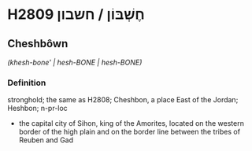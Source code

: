 # H2809 חֶשְׁבּוֹן / חשבון

## Cheshbôwn

_(khesh-bone' | hesh-BONE | hesh-BONE)_

### Definition

stronghold; the same as H2808; Cheshbon, a place East of the Jordan; Heshbon; n-pr-loc

- the capital city of Sihon, king of the Amorites, located on the western border of the high plain and on the border line between the tribes of Reuben and Gad
